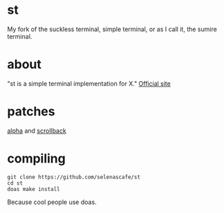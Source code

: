 # st
My fork of the suckless terminal, simple terminal, or as I call it, the sumire terminal.

# about
"st is a simple terminal implementation for X." [Official site](https://st.suckless.org)

# patches
[alpha](https://st.suckless.org/patches/alpha/) and [scrollback](https://st.suckless.org/patches/scrollback)

# compiling
```
git clone https://github.com/selenascafe/st
cd st
doas make install
```
Because cool people use doas.
